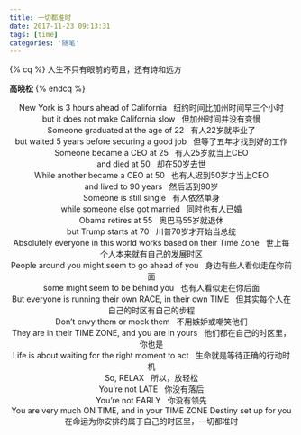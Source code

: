```yaml
---
title: 一切都准时
date: 2017-11-23 09:13:31
tags: [time]
categories: '随笔'
---
```


{% cq %}
人生不只有眼前的苟且，还有诗和远方

**高晓松**
{% endcq %}

<!-- more -->

<center>New York is 3 hours ahead of California &nbsp; 纽约时间比加州时间早三个小时</center>
<center>but it does not make California slow &nbsp; 但加州时间并没有变慢</center>
<center>Someone graduated at the age of 22 &nbsp; 有人22岁就毕业了</center>
<center>but waited 5 years before securing a good job &nbsp; 但等了五年才找到好的工作</center>
<center>Someone became a CEO at 25 &nbsp; 有人25岁就当上CEO</center>
<center>and died at 50 &nbsp; 却在50岁去世</center>
<center>While another became a CEO at 50 &nbsp; 也有人迟到50岁才当上CEO</center>
<center>and lived to 90 years &nbsp; 然后活到90岁</center>
<center>Someone is still single &nbsp; 有人依然单身</center>
<center>while someone else got married &nbsp; 同时也有人已婚</center>
<center>Obama retires at 55 &nbsp; 奥巴马55岁就退休</center>
<center>but Trump starts at 70 &nbsp; 川普70岁才开始当总统</center>
<center>Absolutely everyone in this world works based on their Time Zone &nbsp; 世上每个人本来就有自己的发展时区</center>
<center>People around you might seem to go ahead of you &nbsp; 身边有些人看似走在你前面</center>
<center>some might seem to be behind you &nbsp; 也有人看似走在你后面</center>
<center>But everyone is running their own RACE, in their own TIME &nbsp; 但其实每个人在自己的时区有自己的步程</center>
<center>Don’t envy them or mock them &nbsp; 不用嫉妒或嘲笑他们</center>
<center>They are in their TIME ZONE, and you are in yours &nbsp; 他们都在自己的时区里，你也是</center>
<center>Life is about waiting for the right moment to act &nbsp; 生命就是等待正确的行动时机</center>
<center>So, RELAX &nbsp; 所以，放轻松</center>
<center>You’re not LATE &nbsp; 你没有落后</center>
<center>You’re not EARLY &nbsp; 你没有领先</center>
<center>You are very much ON TIME, and in your TIME ZONE Destiny set up for you</center>
<center>在命运为你安排的属于自己的时区里，一切都准时</center>
